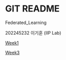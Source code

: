 # GIT README

Federated_Learning

202245232 이기훈 (IIP Lab)

[Week1](Week1%201c027989d4b2498fac471b64d59e5ee1.md)

[Week3](Week3%203f7a8157a4b6403ab14d2ee8e5bcf967.md)
